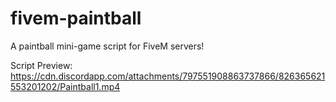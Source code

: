 # fivem-paintball
A paintball mini-game script for FiveM servers!

Script Preview: https://cdn.discordapp.com/attachments/797551908863737866/826365621553201202/Paintball1.mp4
